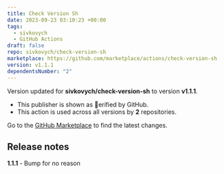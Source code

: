 ```yaml
---
title: Check Version Sh
date: 2023-09-23 03:10:23 +00:00
tags:
  - sivkovych
  - GitHub Actions
draft: false
repo: sivkovych/check-version-sh
marketplace: https://github.com/marketplace/actions/check-version-sh
version: v1.1.1
dependentsNumber: "2"
---
```



Version updated for **sivkovych/check-version-sh** to version **v1.1.1**.
- This publisher is shown as erified by GitHub.
- This action is used across all versions by **2** repositories.

Go to the [GitHub Marketplace](https://github.com/marketplace/actions/check-version-sh) to find the latest changes.

## Release notes

**1.1.1** - Bump for no reason
